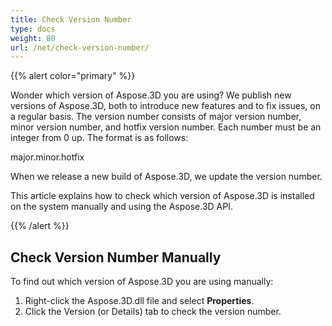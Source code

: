 ```yaml
---
title: Check Version Number
type: docs
weight: 80
url: /net/check-version-number/
---
```


{{% alert color="primary" %}}

Wonder which version of Aspose.3D you are using? We publish new versions of Aspose.3D, both to introduce new features and to fix issues, on a regular basis. The version number consists of major version number, minor version number, and hotfix version number. Each number must be an integer from 0 up. The format is as follows:

major.minor.hotfix

When we release a new build of Aspose.3D, we update the version number.

This article explains how to check which version of Aspose.3D is installed on the system manually and using the Aspose.3D API.

{{% /alert %}}

## **Check Version Number Manually**

To find out which version of Aspose.3D you are using manually:

1. Right-click the Aspose.3D.dll file and select **Properties**.
1. Click the Version (or Details) tab to check the version number.

